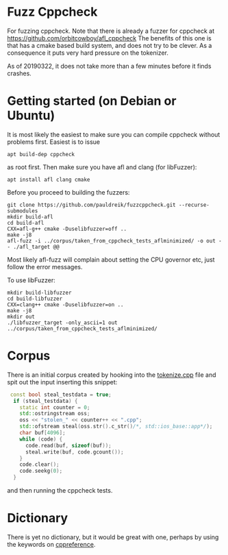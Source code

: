 # Fuzz Cppcheck
For fuzzing cppcheck. Note that there is already a fuzzer for cppcheck at https://github.com/orbitcowboy/afl_cppcheck
The benefits of this one is that has a cmake based build system, and does
not try to be clever. As a consequence it puts very hard pressure on the tokenizer.

As of 20190322, it does not take more than a few minutes before it finds crashes.

# Getting started (on Debian or Ubuntu)
It is most likely the easiest to make sure you can compile cppcheck without problems first. Easiest is to issue
```shell
apt build-dep cppcheck
```
as root first. Then make sure you have afl and clang (for libFuzzer):
```shell
apt install afl clang cmake
```
Before you proceed to building the fuzzers:
```shell
git clone https://github.com/pauldreik/fuzzcppcheck.git --recurse-submodules
mkdir build-afl
cd build-afl
CXX=afl-g++ cmake -Duselibfuzzer=off ..
make -j8
afl-fuzz -i ../corpus/taken_from_cppcheck_tests_aflminimized/ -o out -- ./afl_target @@
```
Most likely afl-fuzz will complain about setting the CPU governor etc, just follow the error messages.

To use libFuzzer:
```shell
mkdir build-libfuzzer
cd build-libfuzzer
CXX=clang++ cmake -Duselibfuzzer=on ..
make -j8
mkdir out
./libfuzzer_target -only_ascii=1 out ../corpus/taken_from_cppcheck_tests_aflminimized/
```
# Corpus
There is an initial corpus created by hooking into the [tokenize.cpp](https://github.com/danmar/cppcheck/blob/8efa106d2abf64388545746acec11e1443e4aaee/lib/tokenize.cpp#L1807) file and spit out the input inserting this snippet:
```cpp
 const bool steal_testdata = true;
  if (steal_testdata) {
    static int counter = 0;
    std::ostringstream oss;
    oss << "stolen_" << counter++ << ".cpp";
    std::ofstream steal(oss.str().c_str()/*, std::ios_base::app*/);
    char buf[4096];
    while (code) {
      code.read(buf, sizeof(buf));
      steal.write(buf, code.gcount());
    }
    code.clear();
    code.seekg(0);
  }
```
and then running the cppcheck tests.

# Dictionary
There is yet no dictionary, but it would be great with one, perhaps by using the keywords on [cppreference](https://en.cppreference.com/w/cpp/keyword).
